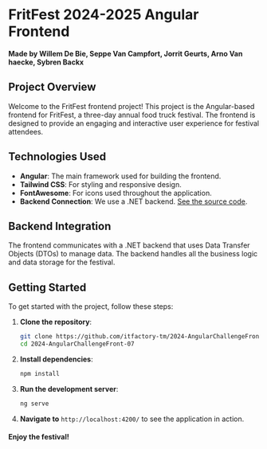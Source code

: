 # FritFest 2024-2025 Angular Frontend

**Made by Willem De Bie, Seppe Van Campfort, Jorrit Geurts, Arno Van haecke, Sybren Backx**

## Project Overview
Welcome to the FritFest frontend project! This project is the Angular-based frontend for FritFest, a three-day annual food truck festival. The frontend is designed to provide an engaging and interactive user experience for festival attendees.

## Technologies Used
- **Angular**: The main framework used for building the frontend.
- **Tailwind CSS**: For styling and responsive design.
- **FontAwesome**: For icons used throughout the application.
- **Backend Connection**: We use a .NET backend. [See the source code](https://github.com/itfactory-tm/2024-AngularChallengeBack-07).

## Backend Integration
The frontend communicates with a .NET backend that uses Data Transfer Objects (DTOs) to manage data. The backend handles all the business logic and data storage for the festival.

## Getting Started
To get started with the project, follow these steps:

1. **Clone the repository**:
   ```bash
   git clone https://github.com/itfactory-tm/2024-AngularChallengeFront-07.git
   cd 2024-AngularChallengeFront-07
   ```

2. **Install dependencies**:
   ```bash
   npm install
   ```

3. **Run the development server**:
   ```bash
   ng serve
   ```

4. **Navigate to** `http://localhost:4200/` to see the application in action.
  

#### Enjoy the festival!
